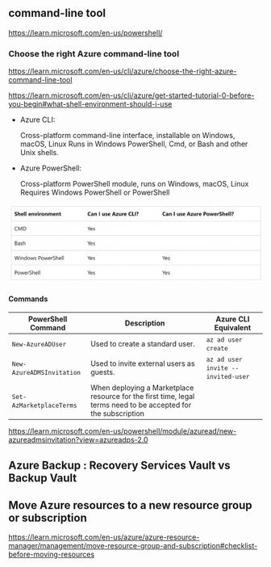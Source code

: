 ## command-line tool

https://learn.microsoft.com/en-us/powershell/

### Choose the right Azure command-line tool

https://learn.microsoft.com/en-us/cli/azure/choose-the-right-azure-command-line-tool

https://learn.microsoft.com/en-us/cli/azure/get-started-tutorial-0-before-you-begin#what-shell-environment-should-i-use

- Azure CLI:

  Cross-platform command-line interface, installable on Windows, macOS, Linux
  Runs in Windows PowerShell, Cmd, or Bash and other Unix shells.

- Azure PowerShell:

  Cross-platform PowerShell module, runs on Windows, macOS, Linux
  Requires Windows PowerShell or PowerShell

![](./images/cli/azure-shell-envs.png)

#### Commands

| **PowerShell Command**    | **Description**                                                                                                | **Azure CLI Equivalent**           |
| ------------------------- | -------------------------------------------------------------------------------------------------------------- | ---------------------------------- |
| `New-AzureADUser`         | Used to create a standard user.                                                                                | `az ad user create`                |
| `New-AzureADMSInvitation` | Used to invite external users as guests.                                                                       | `az ad user invite --invited-user` |
| `Set-AzMarketplaceTerms`  | When deploying a Marketplace resource for the first time, legal terms need to be accepted for the subscription |                                    |

https://learn.microsoft.com/en-us/powershell/module/azuread/new-azureadmsinvitation?view=azureadps-2.0

## Azure Backup : Recovery Services Vault vs Backup Vault

## Move Azure resources to a new resource group or subscription

https://learn.microsoft.com/en-us/azure/azure-resource-manager/management/move-resource-group-and-subscription#checklist-before-moving-resources
